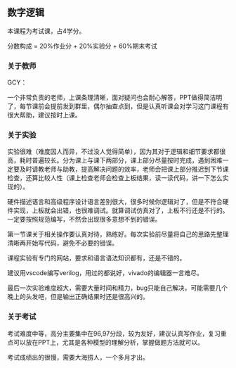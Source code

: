 ## 数字逻辑

本课程为考试课，占4学分。

分数构成 = 20%作业分 + 20%实验分 + 60%期末考试

### 关于教师

GCY：

一个非常负责的老师，上课条理清晰，面对疑问也会耐心解答，PPT做得简洁明了，每节课前会提前发到群里，偶尔抽查点到，但是认真听课会对学习这门课程有很大帮助，建议按时上课。

### 关于实验

实验很难（难度因人而异，不过没人觉得简单），因为其对于逻辑和细节要求都很高，耗时普遍较长。分为课上与课下两部分，课上部分尽量按时完成，遇到困难一定要及时请教老师与助教，提高解决问题的效率，老师会把课上部分推迟到下节课检查，还算比较人性（课上检查老师会检查上板结果，读一读代码，讲一下怎么实现的）。

硬件描述语言和高级程序设计语言差别很大，很多时候你逻辑对了，但是不符合硬件实现，上板就会出错，也很难调试。就算调试仿真对了，上板不行还是不行的。一定要按照规范编写，不然会出现很多意想不到的错误。

第一节课关于相关操作要认真对待，熟练好。每次实验前尽量将自己的思路先整理清晰再开始写代码，避免不必要的错误。

课程实验有专门的网站，要求和语言语法知识都有，还是不错的。

建议用vscode编写verilog，用过的都说好，vivado的编辑器一言难尽。

最后一次实验难度超大，需要大量时间和精力，bug只能自己解决，可能需要几个晚上的头发吧，但是输出正确结果时还是很高兴的。

### 关于考试

考试难度中等，高分主要集中在96,97分段，较为友好，建议认真写作业，复习重点可以放在PPT上，尤其是各种模型的理解分析，掌握做题方法就可以。

考试成绩出的很慢，需要大海捞人，一个多月才出。

